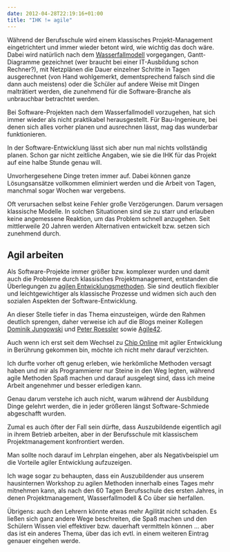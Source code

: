 ```yaml
---
date: 2012-04-28T22:19:16+01:00
title: "IHK != agile"
---
```

Während der Berufsschule wird einem klassisches Projekt-Management eingetrichtert und immer wieder betont wird, wie wichtig das doch wäre. Dabei wird natürlich nach dem [Wasserfallmodell](http://de.wikipedia.org/wiki/Wasserfallmodell) vorgegangen, Gantt-Diagramme gezeichnet (wer braucht bei einer IT-Ausbildung schon Rechner?), mit Netzplänen die Dauer einzelner Schritte in Tagen ausgerechnet (von Hand wohlgemerkt, dementsprechend falsch sind die dann auch meistens) oder die Schüler auf andere Weise mit Dingen malträtiert werden, die zunehmend für die Software-Branche als unbrauchbar betrachtet werden.

Bei Software-Projekten nach dem Wasserfallmodell vorzugehen, hat sich immer wieder als nicht praktikabel herausgestellt. Für Bau-Ingenieure, bei denen sich alles vorher planen und ausrechnen lässt, mag das wunderbar funktionieren.

In der Software-Entwicklung lässt sich aber nun mal nichts vollständig planen. Schon gar nicht zeitliche Angaben, wie sie die IHK für das Projekt auf eine halbe Stunde genau will.

Unvorhergesehene Dinge treten immer auf. Dabei können ganze Lösungsansätze vollkommen eliminiert werden und die Arbeit von Tagen, manchmal sogar Wochen war vergebens.

Oft verursachen selbst keine Fehler große Verzögerungen. Darum versagen klassische Modelle. In solchen Situationen sind sie zu starr und erlauben keine angemessene Reaktion, um das Problem schnell anzugehen. Seit mittlerweile 20 Jahren werden Alternativen entwickelt bzw. setzen sich zunehmend durch.

## Agil arbeiten

Als Software-Projekte immer größer bzw. komplexer wurden und damit auch die Probleme durch klassisches Projektmanagement, entstanden die Überlegungen zu [agilen Entwicklungsmethoden](http://de.wikipedia.org/wiki/Agile_Softwareentwicklung). Sie sind deutlich flexibler und leichtgewichtiger als klassische Prozesse und widmen sich auch den sozialen Aspekten der Software-Entwicklung.

An dieser Stelle tiefer in das Thema einzusteigen, würde den Rahmen deutlich sprengen, daher verweise ich auf die Blogs meiner Kollegen [Dominik Jungowski](http://www.agileblog.org/) und [Peter Roessler](http://proessler.wordpress.com/) sowie [Agile42](http://www.agile42.com/en/blog/).

Auch wenn ich erst seit dem Wechsel zu [Chip Online](http://www.chip.de/) mit agiler Entwicklung in Berührung gekommen bin, möchte ich nicht mehr darauf verzichten.

Ich durfte vorher oft genug erleben, wie herkömliche Methoden versagt haben und mir als Programmierer nur Steine in den Weg legten, während agile Methoden Spaß machen und darauf ausgelegt sind, dass ich meine Arbeit angenehmer und besser erledigen kann.

Genau darum verstehe ich auch nicht, warum während der Ausbildung Dinge gelehrt werden, die in jeder größeren längst Software-Schmiede abgeschafft wurden.

Zumal es auch öfter der Fall sein dürfte, dass Auszubildende eigentlich agil in ihrem Betrieb arbeiten, aber in der Berufsschule mit klassischem Projektmanagement konfrontiert werden.

Man sollte noch darauf im Lehrplan eingehen, aber als Negativbeispiel um die Vorteile agiler Entwicklung aufzuzeigen.

Ich wage sogar zu behaupten, dass ein Auszubildender aus unserem hausinternen Workshop zu agilen Methoden innerhalb eines Tages mehr mitnehmen kann, als nach den 60 Tagen Berufsschule des ersten Jahres, in denen Projektmanagement, Wasserfallmodell & Co über sie herfallen.

Übrigens: auch den Lehrern könnte etwas mehr Agilität nicht schaden. Es ließen sich ganz andere Wege beschreiten, die Spaß machen und den Schülern Wissen viel effektiver bzw. dauerhaft vermitteln können ... aber das ist ein anderes Thema, über das ich evtl. in einem weiteren Eintrag genauer eingehen werde.
